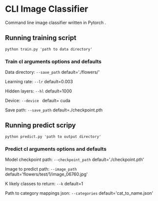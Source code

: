 # CLI Image Classifier
Command line image classifier written in Pytorch . 


## Running training script

`python train.py 'path to data directory'`

### Train cl arguments options and defaults

Data directory: `--save_path` default='./flowers/'

Learning rate: `--lr` default=0.003

Hidden layers: `--hl` default=1000

Device: `--device ` default= cuda

Save path: `--save_path` default=./checkpoint.pth

## Running predict scripy

`python predict.py 'path to output directory'`

### Predict cl arguments options and defaults

Model checkpoint path: `--checkpoint_path` default='./checkpoint.pth'

Image to predict path: `--image_path` default='flowers/test/1/image_06760.jpg'

K likely classes to return: `--k` default=1

Path to category mappings json: `--categories` default='cat_to_name.json'
